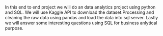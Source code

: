 In this end to end project  we will do an data analytics project using python  and SQL. We will use Kaggle API to download the dataset.Processing and cleaning the raw data  using pandas and load the data into sql server. Lastly we will answer some interesting questions using SQL for business anlytical purpose.